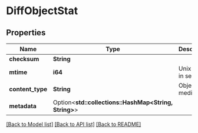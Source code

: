 # DiffObjectStat

## Properties

Name | Type | Description | Notes
------------ | ------------- | ------------- | -------------
**checksum** | **String** |  | 
**mtime** | **i64** | Unix Epoch in seconds | 
**content_type** | **String** | Object media type | 
**metadata** | Option<**std::collections::HashMap<String, String>**> |  | [optional]

[[Back to Model list]](../README.md#documentation-for-models) [[Back to API list]](../README.md#documentation-for-api-endpoints) [[Back to README]](../README.md)


